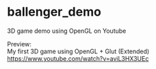 # ballenger_demo
3D game demo using OpenGL on Youtube

Preview:  
My first 3D game using OpenGL + Glut (Extended)  
https://www.youtube.com/watch?v=aviL3HX3UEc
